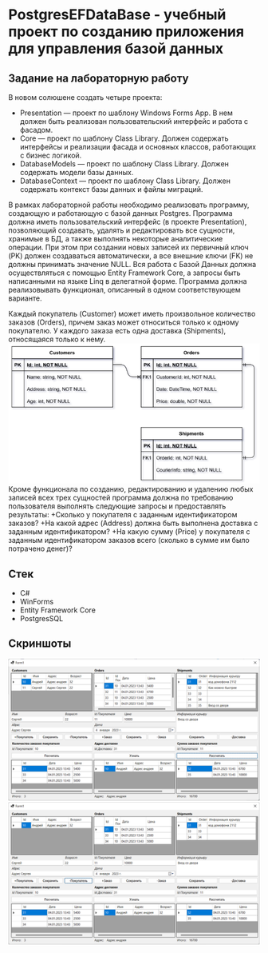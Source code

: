 # PostgresEFDataBase - учебный проект по созданию приложения для управления базой данных
## Задание на лабораторную работу
В новом солюшене создать четыре проекта:
+ Presentation — проект по шаблону Windows Forms App. В нем должен быть реализован пользовательский интерфейс и работа с фасадом.
+ Core — проект по шаблону Class Library. Должен содержать интерфейсы и реализации фасада и основных классов, работающих  с бизнес логикой.
+ DatabaseModels — проект по шаблону Class Library. Должен содержать модели базы данных.
+ DatabaseContext — проект по шаблону Class Library. Должен содержать контекст базы данных и файлы миграций.

В рамках лабораторной работы необходимо реализовать программу, создающую и работающую с базой данных Postgres. Программа должна иметь пользовательский интерфейс (в проекте Presentation), позволяющий создавать, удалять и редактировать все сущности, хранимые в БД, а также выполнять некоторые аналитические операции. При этом при создании новых записей их первичный ключ (PK) должен создаваться автоматически, а все внешние ключи (FK) не должны принимать значение NULL. Вся работа с Базой Данных должна осуществляться с помощью Entity Framework Core, а запросы быть написанными на языке Linq в делегатной форме. Программа должна реализовывать функционал, описанный в одном соответствующем варианте.

Каждый покупатель (Customer) может иметь произвольное количество заказов (Orders), причем заказ может относиться только к одному покупателю. У каждого заказа есть одна доставка (Shipments), относящаяся только к нему.
![](https://github.com/filippov-code/PostgresEFDataBase/blob/master/screenshots/3.png)
Кроме функционала по созданию, редактированию и удалению любых записей всех трех сущностей программа должна по требованию пользователя выполнять следующие запросы и предоставлять результаты:
+Сколько у покупателя с заданным идентификатором заказов?
+На какой адрес (Address) должна быть выполнена доставка с заданным идентификатором?
+На какую сумму (Price) у покупателя с заданным идентификатором заказов всего (сколько в сумме им было потрачено денег)?

## Стек
+ С#
+ WinForms
+ Entity Framework Core
+ PostgresSQL

## Скриншоты
![](https://github.com/filippov-code/PostgresEFDataBase/blob/master/screenshots/1.png)
![](https://github.com/filippov-code/PostgresEFDataBase/blob/master/screenshots/2.png)
